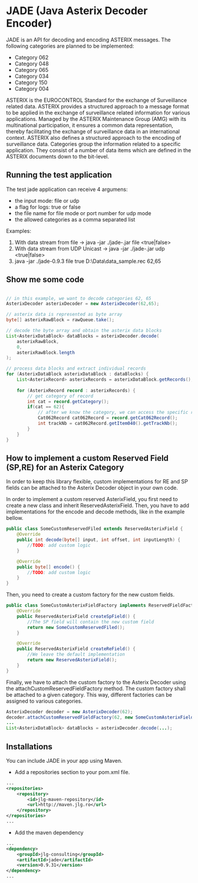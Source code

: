 # JADE (Java Asterix Decoder Encoder)

JADE is an API for decoding and encoding ASTERIX messages. The following categories are planned to be implemented:
- Category 062
- Category 048
- Category 065
- Category 034
- Category 150
- Category 004

ASTERIX is the EUROCONTROL Standard for the exchange of Surveillance related data.
ASTERIX provides a structured approach to a message format to be applied in the exchange of surveillance related information for various applications. Managed by the ASTERIX Maintenance Group (AMG) with its multinational participation, it ensures a common data representation, thereby facilitating the exchange of surveillance data in an international context.
ASTERIX also defines a structured approach to the encoding of surveillance data. Categories group the information related to a specific application. They consist of a number of data items which are defined in the ASTERIX documents down to the bit-level.

## Running the test application

The test jade application can receive 4 argumens:
- the input mode: file or udp
- a flag for logs: true or false
- the file name for file mode or port number for udp mode
- the allowed categories as a comma separated list

Examples:

1. With data stream from file -> java -jar ./jade-<version>.jar file <true|false> <path to file> <categories separated by comma>
2. With data stream from UDP Unicast -> java -jar ./jade-<version>.jar udp <true|false> <port> <categories separated by comma> 
3. java -jar ./jade-0.9.3 file true D:\Data\data_sample.rec 62,65

## Show me some code

```java

// in this example, we want to decode categories 62, 65
AsterixDecoder asterixDecoder = new AsterixDecoder(62,65);

// asterix data is represented as byte array
byte[] asterixRawBlock = rawQueue.take();

// decode the byte array and obtain the asterix data blocks
List<AsterixDataBlock> dataBlocks = asterixDecoder.decode(
    asterixRawBlock,
    0,
    asterixRawBlock.length
);

// process data blocks and extract individual records
for (AsterixDataBlock asterixDataBlock : dataBlocks) {
    List<AsterixRecord> asterixRecords = asterixDataBlock.getRecords();
    
    for (AsterixRecord record : asterixRecords) {
        // get category of record
        int cat = record.getCategory();
        if(cat == 62){
            // after we know the category, we can access the specific record info
            Cat062Record cat062Record = record.getCat062Record();
            int trackNb = cat062Record.getItem040().getTrackNb();
        }
    }
}
```

## How to implement a custom Reserved Field (SP,RE) for an Asterix Category

In order to keep this library flexible, custom implementations for RE and SP fields can be
attached to the Asterix Decoder object in your own code.

In order to implement a custom reserved AsterixField, you first need to create
a new class and inherit ReservedAsterixField. Then, you have to add implementations
for the encode and decode methods, like in the example bellow.

```java
public class SomeCustomReservedFiled extends ReservedAsterixField {
    @Override
    public int decode(byte[] input, int offset, int inputLength) {
        //TODO: add custom logic
    }

    @Override
    public byte[] encode() {
        //TODO: add custom logic
    }
}

```

Then, you need to create a custom factory for the new custom fields.

```java
public class SomeCustomAsterixFieldFactory implements ReservedFieldFactory {
    @Override
    public ReservedAsterixField createSpField() {
        //The SP field will contain the new custom field
        return new SomeCustomReservedFiled();
    }

    @Override
    public ReservedAsterixField createReField() {
        //We leave the default implementation
        return new ReservedAsterixField();
    }
}
```

Finally, we have to attach the custom factory to the Asterix Decoder using the attachCustomReservedFieldFactory method.
The custom factory shall be attached to a given category. This way, different factories can be assigned
to various categories.

```java
AsterixDecoder decoder = new AsterixDecoder(62);
decoder.attachCustomReservedFieldFactory(62, new SomeCustomAsterixFieldFactory());
...
List<AsterixDataBlock> dataBlocks = asterixDecoder.decode(...);

```

## Installations

You can include JADE in your app using Maven.

* Add a repositories section to your pom.xml file.

````xml
...
<repositories>
    <repository>
        <id>jlg-maven-repository</id>
        <url>http://maven.jlg.ro</url>
    </repository>
</repositories>
...
````

* Add the maven dependency

````xml
...
<dependency>
    <groupId>jlg-consulting</groupId>
    <artifactId>jade</artifactId>
    <version>0.9.31</version>
</dependency>
...

